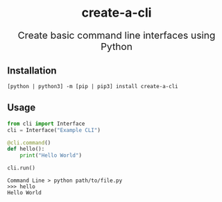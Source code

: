<div align="center">
    <h1>create-a-cli</h1>
    <p style="font-size: 22px">Create basic command line interfaces using Python</p>
</div>


## Installation
```
[python | python3] -m [pip | pip3] install create-a-cli
```
## Usage
```python
from cli import Interface
cli = Interface("Example CLI")

@cli.command()
def hello():
    print("Hello World")

cli.run()
```
```
Command Line > python path/to/file.py
>>> hello
Hello World
```